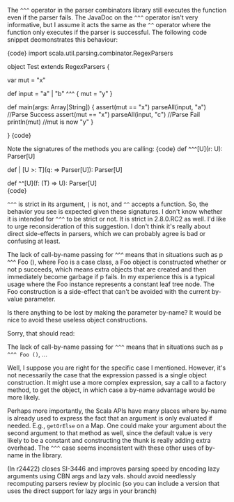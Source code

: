 The `^^^` operator in the parser combinators library still executes the function even if the parser fails. The JavaDoc on the `^^^` operator isn't very informative, but I assume it acts the same as the `^^` operator where the function only executes if the parser is successful. The following code snippet deomonstrates this behaviour:

{code}
import scala.util.parsing.combinator.RegexParsers

object Test extends RegexParsers {

  var mut = "x"

  def input = 
    "a" | "b" ^^^ { mut = "y" }

  def main(args: Array[String]) {
    assert(mut == "x")
    parseAll(input, "a") //Parse Success
    assert(mut == "x")
    parseAll(input, "c") //Parse Fail
    println(mut) //mut is now "y"
  }

}
{code}

Note the signatures of the methods you are calling:
{code}
def ^^^[U](r: U): Parser[U]

def | [U >: T](q: ⇒ Parser[U]): Parser[U]

def ^^[U](f: (T) ⇒ U): Parser[U]   
{code}

`^^^` is strict in its argument, `|` is not, and `^^` accepts a function.  So, the behavior you see is expected given these signatures.  I don't know whether it is intended for `^^^` to be strict or not.  It is strict in 2.8.0.RC2 as well.
I'd like to urge reconsideration of this suggestion.  I don't think it's really about direct side-effects in parsers, which we can probably agree is bad or confusing at least.

The lack of call-by-name passing for ^^^ means that in situations such as p ^^^ Foo (), where Foo is a case class, a Foo object is constructed whether or not p succeeds, which means extra objects that are created and then immediately become garbage if p fails.  In my experience this is a typical usage where the Foo instance represents a constant leaf tree node. The Foo construction is a side-effect that can't be avoided with the current by-value parameter.

Is there anything to be lost by making the parameter by-name?  It would be nice to avoid these useless object constructions.

Sorry, that should read:

The lack of call-by-name passing for `^^^` means that in situations such as `p ^^^ Foo ()`, ...

Well, I suppose you are right for the specific case I mentioned. However, it's not necessarily the case that the expression passed is a single object construction.  It might use a more complex expression, say a call to a factory method, to get the object, in which case a by-name advantage would be more likely.
 
Perhaps more importantly, the Scala APIs have many places where by-name is already used to express the fact that an argument is only evaluated if needed.  E.g., `getOrElse` on a Map.  One could make your argument about the second argument to that method as well, since the default value is very likely to be a constant and constructing the thunk is really adding extra overhead. The `^^^` case seems inconsistent with these other uses of by-name in the library.

(In r24422) closes SI-3446 and improves parsing speed by encoding lazy arguments using CBN args and lazy vals.
should avoid needlessly recomputing parsers
review by plocinic (so you can include a version that uses the direct support for lazy args in your branch)
